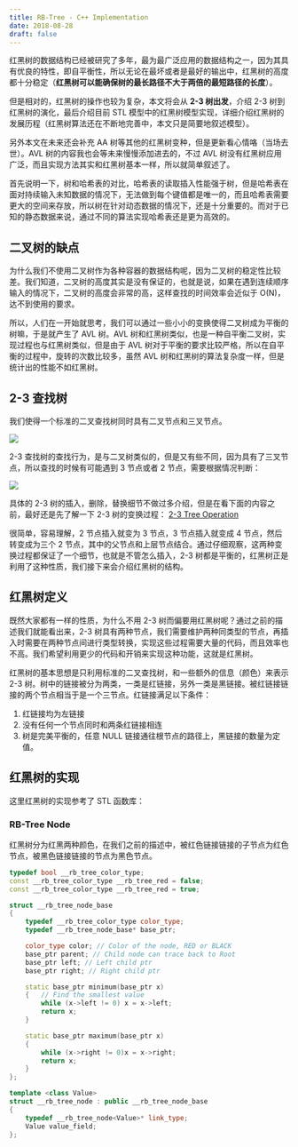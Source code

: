 ```yaml
---
title: RB-Tree - C++ Implementation
date: 2018-08-28
draft: false
---
```


红黑树的数据结构已经被研究了多年，最为最广泛应用的数据结构之一，因为其具有优良的特性，即自平衡性，所以无论在最坏或者是最好的输出中，红黑树的高度都十分稳定（**红黑树可以能确保树的最长路径不大于两倍的最短路径的长度**）。

<!--more-->

但是相对的，红黑树的操作也较为复杂，本文将会从 **2-3 树出发**，介绍 2-3 树到红黑树的演化，最后介绍目前 STL 模型中的红黑树模型实现，详细介绍红黑树的发展历程（红黑树算法还在不断地完善中，本文只是简要地叙述模型）。

另外本文在未来还会补充 AA 树等其他的红黑树变种，但是更新看心情咯（当场去世）。AVL 树的内容我也会等未来慢慢添加进去的，不过 AVL 树没有红黑树应用广泛，而且实现方法其实和红黑树基本一样，所以就简单叙述了。

首先说明一下，树和哈希表的对比，哈希表的读取插入性能强于树，但是哈希表在面对持续输入未知数据的情况下，无法做到每个键值都是唯一的，而且哈希表需要更大的空间来存放，所以树在针对动态数据的情况下，还是十分重要的。而对于已知的静态数据来说，通过不同的算法实现哈希表还是更为高效的。

## 二叉树的缺点
为什么我们不使用二叉树作为各种容器的数据结构呢，因为二叉树的稳定性比较差。我们知道，二叉树的高度其实是没有保证的，也就是说，如果在遇到连续顺序输入的情况下，二叉树的高度会非常的高，这样查找的时间效率会近似于 O(N)，达不到使用的要求。

所以，人们在一开始就思考，我们可以通过一些小小的变换使得二叉树成为平衡的树嘛，于是就产生了 AVL 树。AVL 树和红黑树类似，也是一种自平衡二叉树，实现过程也与红黑树类似，但是由于 AVL 树对于平衡的要求比较严格，所以在自平衡的过程中，旋转的次数比较多，虽然 AVL 树和红黑树的算法复杂度一样，但是统计出的性能不如红黑树。

## 2-3 查找树
我们使得一个标准的二叉查找树同时具有二叉节点和三叉节点。

![][1]

2-3 查找树的查找行为，是与二叉树类似的，但是又有些不同，因为具有了三叉节点，所以查找的时候有可能遇到 3 节点或者 2 节点，需要根据情况判断：

![][2]

具体的 2-3 树的插入，删除，替换细节不做过多介绍，但是在看下面的内容之前，最好还是先了解一下 2-3 树的变换过程：
[2-3 Tree Operation](https://en.wikipedia.org/wiki/2%E2%80%933_tree#Operations)

很简单，容易理解，2 节点插入就变为 3 节点，3 节点插入就变成 4 节点，然后转变成为三个 2 节点，其中的父节点和上层节点结合。通过仔细观察，这两种变换过程都保证了一个细节，也就是不管怎么插入，2-3 树都是平衡的，红黑树正是利用了这种性质，我们接下来会介绍红黑树的结构。

## 红黑树定义
既然大家都有一样的性质，为什么不用 2-3 树而偏要用红黑树呢？通过之前的描述我们就能看出来，2-3 树具有两种节点，我们需要维护两种同类型的节点，再插入时需要在两种节点间进行类型转换，实现这些过程需要大量的代码，而且效率也不高。我们希望利用更少的代码和开销来实现这种功能，这就是红黑树。

红黑树的基本思想是只利用标准的二叉查找树，和一些额外的信息（颜色）来表示 2-3 树。树中的链接被分为两类，一类是红链接，另外一类是黑链接。被红链接链接的两个节点相当于是一个三节点。红链接满足以下条件：

1. 红链接均为左链接
2. 没有任何一个节点同时和两条红链接相连
3. 树是完美平衡的，任意 NULL 链接通往根节点的路径上，黑链接的数量为定值。

## 红黑树的实现
这里红黑树的实现参考了 STL 函数库：

### RB-Tree Node
红黑树分为红黑两种颜色，在我们之前的描述中，被红色链接链接的子节点为红色节点，被黑色链接链接的节点为黑色节点。

```cpp
typedef bool __rb_tree_color_type;
const __rb_tree_color_type __rb_tree_red = false;
const __rb_tree_color_type __rb_tree_red = true;

struct __rb_tree_node_base
{
	typedef __rb_tree_color_type color_type;
	typedef __rb_tree_node_base* base_ptr;

	color_type color; // Color of the node, RED or BLACK
	base_ptr parent; // Child node can trace back to Root
	base_ptr left; // Left child ptr
	base_ptr right; // Right child ptr

	static base_ptr minimum(base_ptr x)
	{   // Find the smallest value 
		while (x->left != 0) x = x->left; 
		return x;
	}

	static base_ptr maximum(base_ptr x)
	{
		while (x->right != 0)x = x->right;
		return x;
	}
};

template <class Value>
struct __rb_tree_node : public __rb_tree_node_base 
{
	typedef __rb_tree_node<Value>* link_type;
	Value value_field;
};
```

[1]: /img/2018-8-28-RB-tree/2-3-1.png
[2]: /img/2018-8-28-RB-tree/2-3-2.png
